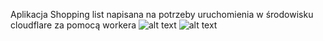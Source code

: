 Aplikacja Shopping list napisana na potrzeby uruchomienia w środowisku cloudflare za pomocą workera
![alt text](https://github.com/gitmateo/Shopping_list_cloudflare/blob/main/Cloudflare_1.png?raw=true)
![alt text](https://github.com/gitmateo/Shopping_list_cloudflare/blob/main/Cloudflare_2.png?raw=true)
